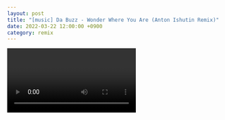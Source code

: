 ```yaml
---
layout: post
title: "[music] Da Buzz - Wonder Where You Are (Anton Ishutin Remix)"
date: 2022-03-22 12:00:00 +0900
category: remix
---
```


<div class="video-container">
    <video id="player" class="video-js vjs-default-skin vjs-big-play-centered" data-json="/public/json/remix/da Buzz - Wonder Where You Are (Anton Ishutin Remix).json"></video>
</div>